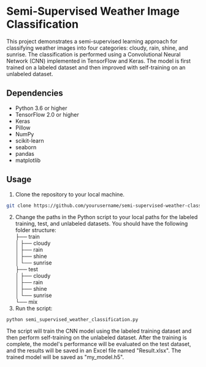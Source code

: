 # Semi-Supervised Weather Image Classification

This project demonstrates a semi-supervised learning approach for classifying weather images into four categories: cloudy, rain, shine, and sunrise. The classification is performed using a Convolutional Neural Network (CNN) implemented in TensorFlow and Keras. The model is first trained on a labeled dataset and then improved with self-training on an unlabeled dataset.

## Dependencies

- Python 3.6 or higher
- TensorFlow 2.0 or higher
- Keras
- Pillow
- NumPy
- scikit-learn
- seaborn
- pandas
- matplotlib

## Usage

1. Clone the repository to your local machine.

```bash
git clone https://github.com/yourusername/semi-supervised-weather-classification.git  
```
2. Change the paths in the Python script to your local paths for the labeled training, test, and unlabeled datasets. You should have the following folder structure:  
├── train  
│   ├── cloudy  
│   ├── rain  
│   ├── shine  
│   └── sunrise  
├── test  
│   ├── cloudy  
│   ├── rain  
│   ├── shine  
│   └── sunrise  
└── mix  
3. Run the script:
```
python semi_supervised_weather_classification.py
```
The script will train the CNN model using the labeled training dataset and then perform self-training on the unlabeled dataset. After the training is complete, the model's performance will be evaluated on the test dataset, and the results will be saved in an Excel file named "Result.xlsx". The trained model will be saved as "my_model.h5".
